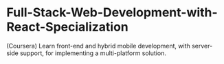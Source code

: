 # Full-Stack-Web-Development-with-React-Specialization
(Coursera) Learn front-end and hybrid mobile development, with server-side support, for implementing a multi-platform solution.
